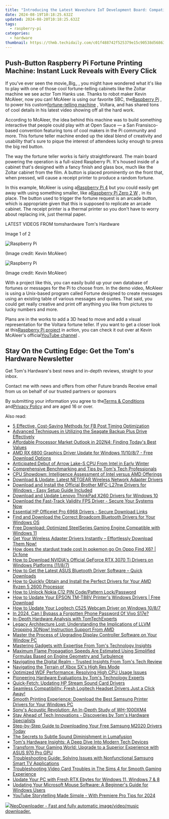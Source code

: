 ```yaml
---
title: "Introducing the Latest Waveshare IoT Development Board: Compatible with Raspberry Pi Zero, Features Cellular Network Support & Tailored MicroPython OS"
date: 2024-08-19T10:18:25.632Z
updated: 2024-08-20T10:18:25.632Z
tags:
  - raspberry-pi
categories:
  - hardware
thumbnail: https://thmb.techidaily.com/c01f488742f525379e15c90538d56863d279883606cc35ff29b3863a4d78b16e.jpg
---
```


## Push-Button Raspberry Pi Fortune Printing Machine: Instant Luck Reveals with Every Click

If you've ever seen the movie_Big_ , you might have wondered what it's like to play with one of those cool fortune-telling cabinets like the Zoltar machine we see actor Tom Hanks use. Thanks to robot maker Kevin McAleer, now you can! McAleer is using our favorite SBC, the[Raspberry Pi](https://tools.techidaily.com) , to power his custom[fortune-telling machine](https://www.youtube.com/watch?v=dWFgN%5FA%5FI1w) , Voltara, and has shared tons of cool details in his latest video showing off all the hard work.

 According to McAleer, the idea behind this machine was to build something interactive that people could play with at Open Sauce — a San Fransisco-based convention featuring tons of cool makers in the Pi community and more. This fortune teller machine ended up the ideal blend of creativity and usability that's sure to pique the interest of attendees lucky enough to press the big red button.

 The way the fortune teller works is fairly straightforward. The main board powering the operation is a full-sized Raspberry Pi. It's housed inside of a cabinet that's designed with a fancy finish and glass box, much like the Zoltar cabinet from the film. A button is placed prominently on the front that, when pressed, will cause a receipt printer to produce a random fortune.

 In this example, McAleer is using a[Raspberry Pi 4](https://tools.techidaily.com) but you could easily get away with using something smaller, like a[Raspberry Pi Zero 2 W](https://tools.techidaily.com) , in its place. The button used to trigger the fortune request is an arcade button, which is appropriate given that this is supposed to replicate an arcade cabinet. The receipt printer is a thermal printer so you don't have to worry about replacing ink, just thermal paper.

 LATEST VIDEOS FROM tomshardware Tom's Hardware

 Image 1 of 2

![Raspberry Pi](https://vanilla.futurecdn.net/cyclingnews/media/img/missing-image.svg)

 (Image credit: Kevin McAleer)

![Raspberry Pi](https://vanilla.futurecdn.net/cyclingnews/media/img/missing-image.svg)

 (Image credit: Kevin McAleer)

 With a project like this, you can easily build up your own database of fortunes or messages for the Pi to choose from. In the demo video, McAleer is using a Unix-based program called Fortune designed to create messages using an existing table of various messages and quotes. That said, you could get really creative and print off anything you like from pictures to lucky numbers and more.

 Plans are in the works to add a 3D head to move and add a visual representation for the Voltara fortune teller. If you want to get a closer look at this[Raspberry Pi project](https://tools.techidaily.com) in action, you can check it out over at Kevin McAleer's official[YouTube channel](https://www.youtube.com/watch?v=dWFgN%5FA%5FI1w) .

## Stay On the Cutting Edge: Get the Tom's Hardware Newsletter

 Get Tom's Hardware's best news and in-depth reviews, straight to your inbox.

 Contact me with news and offers from other Future brands  Receive email from us on behalf of our trusted partners or sponsors

 By submitting your information you agree to the[Terms & Conditions](https://futureplc.com/terms-conditions/) and[Privacy Policy](https://futureplc.com/privacy-policy/) and are aged 16 or over.

<ins class="adsbygoogle"
     style="display:block"
     data-ad-format="autorelaxed"
     data-ad-client="ca-pub-7571918770474297"
     data-ad-slot="1223367746"></ins>



<ins class="adsbygoogle"
     style="display:block"
     data-ad-client="ca-pub-7571918770474297"
     data-ad-slot="8358498916"
     data-ad-format="auto"
     data-full-width-responsive="true"></ins>

<span class="atpl-alsoreadstyle">Also read:</span>
<div><ul>
<li><a href="https://facebook.techidaily.com/5-effective-cost-saving-methods-for-fb-post-timing-optimization/"><u>5 Effective, Cost-Saving Methods for FB Post Timing Optimization</u></a></li>
<li><a href="https://hardware-help.techidaily.com/advanced-techniques-in-utilizing-the-seagate-backup-plus-drive-effectively/"><u>Advanced Techniques in Utilizing the Seagate Backup Plus Drive Effectively</u></a></li>
<li><a href="https://hardware-help.techidaily.com/affordable-processor-market-outlook-in-202n4-finding-todays-best-values/"><u>Affordable Processor Market Outlook in 202N4: Finding Today's Best Values</u></a></li>
<li><a href="https://hardware-help.techidaily.com/amd-rx-6800-graphics-driver-update-for-windows-111087-free-download-options/"><u>AMD RX 6800 Graphics Driver Update for Windows 11/10/8/7 - Free Download Options</u></a></li>
<li><a href="https://hardware-help.techidaily.com/anticipated-debut-of-arrow-lake-s-cpu-from-intel-in-early-winter/"><u>Anticipated Debut of Arrow Lake-S CPU From Intel in Early Winter</u></a></li>
<li><a href="https://hardware-help.techidaily.com/comprehensive-benchmarking-and-tips-by-toms-tech-professionals/"><u>Comprehensive Benchmarking and Tips by Tom's Tech Professionals</u></a></li>
<li><a href="https://hardware-help.techidaily.com/cpu-showdown-intelligence-assessment-of-intel-versus-amd-offerings/"><u>CPU Showdown: Intelligence Assessment of Intel versus AMD Offerings</u></a></li>
<li><a href="https://hardware-help.techidaily.com/download-and-update-latest-netgear-wireless-network-adapter-drivers/"><u>Download & Update: Latest NETGEAR Wireless Network Adapter Drivers</u></a></li>
<li><a href="https://hardware-help.techidaily.com/download-and-install-the-official-brother-mfc-l27nw-drivers-for-windows-easy-setup-guide-included/"><u>Download and Install the Official Brother MFC-L27nw Drivers for Windows - Easy Setup Guide Included</u></a></li>
<li><a href="https://hardware-help.techidaily.com/download-and-update-lenovo-thinkpad-x260-drivers-for-windows-10/"><u>Download and Update Lenovo ThinkPad X260 Drivers for Windows 10</u></a></li>
<li><a href="https://hardware-help.techidaily.com/1722963875713-download-the-fast-track-validity-fps-driver-secure-your-systems-now/"><u>Download the Fast-Track Validity FPS Driver - Secure Your Systems Now</u></a></li>
<li><a href="https://hardware-help.techidaily.com/essential-hp-officejet-pro-6968-drivers-secure-download-links/"><u>Essential HP Officejet Pro 6968 Drivers - Secure Download Links</u></a></li>
<li><a href="https://hardware-help.techidaily.com/find-and-download-the-correct-broadcom-bluetooth-drivers-for-your-windows-os/"><u>Find and Download the Correct Broadcom Bluetooth Drivers for Your Windows OS</u></a></li>
<li><a href="https://hardware-help.techidaily.com/free-download-optimized-steelseries-gaming-engine-compatible-with-windows-11/"><u>Free Download: Optimized SteelSeries Gaming Engine Compatible with Windows 11</u></a></li>
<li><a href="https://hardware-help.techidaily.com/1722972212048-get-your-wireless-adapter-drivers-instantly-effortlessly-download-them-now/"><u>Get Your Wireless Adapter Drivers Instantly – Effortlessly Download Them Now!</u></a></li>
<li><a href="https://android-pokemon-go.techidaily.com/how-does-the-stardust-trade-cost-in-pokemon-go-on-oppo-find-x6-drfone-by-drfone-virtual-android/"><u>How does the stardust trade cost In pokemon go On Oppo Find X6? | Dr.fone</u></a></li>
<li><a href="https://hardware-help.techidaily.com/how-to-download-nvidias-official-geforce-rtx-3070-ti-drivers-on-windows-platforms-1187/"><u>How to Download NVIDIA's Official GeForce RTX 3070 Ti Drivers on Windows Platforms (11/8/7)</u></a></li>
<li><a href="https://hardware-help.techidaily.com/how-to-get-the-latest-asus-bluetooth-driver-software-quick-downloads/"><u>How to Get the Latest ASUS Bluetooth Driver Software – Quick Downloads</u></a></li>
<li><a href="https://hardware-help.techidaily.com/how-to-quickly-obtain-and-install-the-perfect-drivers-for-your-amd-ryzen-5-2600-processor/"><u>How to Quickly Obtain and Install the Perfect Drivers for Your AMD Ryzen 5 2600 Processor</u></a></li>
<li><a href="https://easy-unlock-android.techidaily.com/how-to-unlock-nokia-c12-pin-codepattern-lockpassword-by-drfone-android/"><u>How to Unlock Nokia C12 PIN Code/Pattern Lock/Password</u></a></li>
<li><a href="https://hardware-help.techidaily.com/how-to-update-your-epson-tm-t88v-printers-windows-drivers-free-download/"><u>How to Update Your EPSON TM-T88V Printer's Windows Drivers | Free Download</u></a></li>
<li><a href="https://hardware-help.techidaily.com/how-to-update-your-logitech-c525-webcam-driver-on-windows-1087/"><u>How to Update Your Logitech C525 Webcam Driver on Windows 10/8/7</u></a></li>
<li><a href="https://android-unlock.techidaily.com/in-2024-can-i-bypass-a-forgotten-phone-password-of-vivo-s17e-by-drfone-android/"><u>In 2024, Can I Bypass a Forgotten Phone Password Of Vivo S17e?</u></a></li>
<li><a href="https://hardware-help.techidaily.com/in-depth-hardware-analysis-with-tomtechexperts/"><u>In-Depth Hardware Analysis with TomTechExperts</u></a></li>
<li><a href="https://hardware-help.techidaily.com/legacy-architecture-lost-understanding-the-implications-of-llvm-dropping-3dnow-instruction-support-from-amd/"><u>Legacy Architecture Lost: Understanding the Implications of LLVM Dropping 3DNow! Instruction Support From AMD</u></a></li>
<li><a href="https://hardware-help.techidaily.com/master-the-process-of-upgrading-display-controller-software-on-your-window-pc/"><u>Master the Process of Upgrading Display Controller Software on Your Window PC</u></a></li>
<li><a href="https://hardware-help.techidaily.com/mastering-gadgets-with-expertise-from-toms-technology-insights/"><u>Mastering Gadgets with Expertise From Tom's Technology Insights</u></a></li>
<li><a href="https://hardware-help.techidaily.com/maximum-flame-propagation-speeds-are-estimated-using-simplified-formulas-based-on-engine-geometry-and-turbulence/"><u>Maximum Flame Propagation Speeds Are Estimated Using Simplified Formulas Based on Engine Geometry and Turbulence</u></a></li>
<li><a href="https://hardware-help.techidaily.com/navigating-the-digital-realm-trusted-insights-from-toms-tech-review/"><u>Navigating the Digital Realm - Trusted Insights From Tom's Tech Review</u></a></li>
<li><a href="https://games-able.techidaily.com/navigating-the-terrain-of-xbox-sxs-high-res-mode/"><u>Navigating the Terrain of Xbox SX's High Res Mode</u></a></li>
<li><a href="https://win-answers.techidaily.com/optimized-wdf-performance-resolving-high-cpu-usage-issues/"><u>Optimized WDF Performance: Resolving High CPU Usage Issues</u></a></li>
<li><a href="https://hardware-help.techidaily.com/pioneering-hardware-evaluations-by-toms-technology-experts/"><u>Pioneering Hardware Evaluations by Tom's Technology Experts</u></a></li>
<li><a href="https://hardware-help.techidaily.com/quick-fetch-updating-hp-stream-sound-card-drivers/"><u>Quick-Fetch: Updating HP Stream Sound Card Drivers</u></a></li>
<li><a href="https://hardware-help.techidaily.com/seamless-compatibility-fresh-logitech-headset-drivers-just-a-click-away/"><u>Seamless Compatibility: Fresh Logitech Headset Drivers Just a Click Away!</u></a></li>
<li><a href="https://hardware-help.techidaily.com/smooth-printing-experience-download-the-best-samsung-printer-drivers-for-your-windows-pc/"><u>Smooth Printing Experience: Download the Best Samsung Printer Drivers for Your Windows PC</u></a></li>
<li><a href="https://buynow-tips.techidaily.com/sonys-acoustic-revolution-an-in-depth-study-of-wh-1000xm4/"><u>Sony's Acoustic Revolution: An In-Depth Study of WH-1000XM4</u></a></li>
<li><a href="https://hardware-help.techidaily.com/stay-ahead-of-tech-innovations-discoveries-by-toms-hardware-specialists/"><u>Stay Ahead of Tech Innovations - Discoveries by Tom's Hardware Specialists</u></a></li>
<li><a href="https://hardware-help.techidaily.com/step-by-step-guide-to-downloading-your-free-samsung-m2020-drivers-today/"><u>Step-by-Step Guide to Downloading Your Free Samsung M2020 Drivers Today</u></a></li>
<li><a href="https://extra-tips.techidaily.com/the-secrets-to-subtle-sound-diminishment-in-lumafusion/"><u>The Secrets to Subtle Sound Diminishment in Lumafusion</u></a></li>
<li><a href="https://hardware-help.techidaily.com/toms-hardware-insights-a-deep-dive-into-modern-tech-devices/"><u>Tom's Hardware Insights: A Deep Dive Into Modern Tech Devices</u></a></li>
<li><a href="https://hardware-help.techidaily.com/transform-your-gaming-world-upgrade-to-a-superior-experience-with-asus-970-pro-gpu/"><u>Transform Your Gaming World: Upgrade to a Superior Experience with ASUS 970 Pro GPU</u></a></li>
<li><a href="https://tech-renaissance.techidaily.com/troubleshooting-guide-solving-issues-with-nonfunctional-samsung-smart-tv-applications/"><u>Troubleshooting Guide: Solving Issues with Nonfunctional Samsung Smart TV Applications</u></a></li>
<li><a href="https://program-issues.techidaily.com/troubleshooting-video-card-troubles-in-the-sims-4-for-smooth-gaming-experience/"><u>Troubleshooting Video Card Troubles in The Sims 4 for Smooth Gaming Experience</u></a></li>
<li><a href="https://hardware-help.techidaily.com/update-your-pc-with-fresh-rtx-ebytes-for-windows-11-windows-7-and-8/"><u>Update Your PC with Fresh RTX Ebytes for Windows 11, Windows 7 & 8</u></a></li>
<li><a href="https://hardware-help.techidaily.com/updating-your-microsoft-mouse-software-a-beginners-guide-for-windows-users/"><u>Updating Your Microsoft Mouse Software: A Beginner's Guide for Windows Users</u></a></li>
<li><a href="https://facebook-record-videos.techidaily.com/youtube-storytelling-made-simple-with-premiere-pro-tips-for-2024/"><u>YouTube Storytelling Made Simple - With Premiere Pro Tips for 2024</u></a></li>
</ul></div>

<!-- affiliate ads begin -->
<a href="https://secure.2checkout.com/order/checkout.php?PRODS=4559731&QTY=1&AFFILIATE=108875&CART=1"><img src="http://www.neowise.com/images/nd-ss-w200.jpg" border="0">NeoDownloader - Fast and fully automatic image/video/music downloader. </a>
<!-- affiliate ads end -->